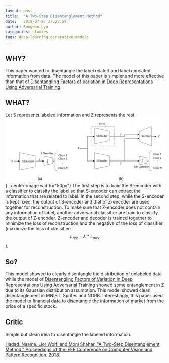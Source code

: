 ```yaml
---
layout: post
title:  "A Two-Step Disentanglement Method"
date:   2018-07-27 17:27:59
author: Sungwon Lyu
categories: studies
tags: deep-learning generative-models
---
```

## WHY? 
This paper wanted to disentangle the label related and label unrelated information from data. The model of this paper is simpler and more effective than that of [Disentangling Factors of Variation in Deep Representations Using Adversarial Training](https://lyusungwon.github.io/dl/2018/04/12/dfat.html).

## WHAT?
Let S represents labeled information and Z represents the rest. 
![image](/assets/images/tsd.png){: .center-image width="50px"}
The first step is to train the S-encoder with a classifier to classify the label so that S-encoder can extract the information that are related to label.
In the second step, while the S-encoder is kept fixed, the output of S-encoder and that of Z-encoder are used together for reconstruction. To make sure that Z-encoder does not contain any information of label, another adversarial classifier are train to classify the output of Z-encoder. Z-encoder and decoder is trained together to minimize the loss of reconstruction and the negative of the loss of classifier (maximize the loss of classifier: $$L_{rec} - \lambda * L_{adv}$$).

## So?
This model showed to clearly disentangle the distribution of unlabeled data while the model of [Disentangling Factors of Variation in Deep Representations Using Adversarial Training](https://lyusungwon.github.io/dl/2018/04/12/dfat.html) showed some entanglement in Z due to its Gaussian distribution assumption. This model showed clean disentanglement in MNIST, Sprites and NORB. Interestingly, this paper used the model to financial data to disentangle the information of market from the price of a specific stock. 

## Critic
Simple but clean idea to disentangle the labeled information.

[Hadad, Naama, Lior Wolf, and Moni Shahar. "A Two-Step Disentanglement Method." Proceedings of the IEEE Conference on Computer Vision and Pattern Recognition. 2018.](http://openaccess.thecvf.com/content_cvpr_2018/CameraReady/0473.pdf)